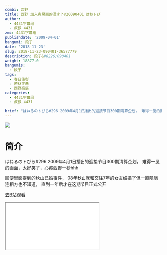 ```yaml
---
combi: 西野
title: 西野 加入奥黛丽的漫才？@20090401 はねトび
author:
  - 4431字幕组
  - 叔叔_4431
zmz: 4431字幕组
publishdate: '2009-04-01'
bangumi: 段子
date: '2018-11-23'
slug: 2018-11-23-090401-36577779
description: 段子&#8226;090401
weight: 18877.0
bangumis:
  - 段子
tags:
  - 春日俊彰
  - 若林正恭
  - 西野亮廣
categories:
  - 4431字幕组
  - 叔叔_4431

brief: "はねるのトびら#296 2009年4月1日播出的迎接节目300期清算企划， 难得一见的画面，太好笑了，心疼西野一秒hhh 顺便里面提到的秋山已婚事件， 08年秋山就和交往7年的女友结婚了但一直隐瞒连相方也不知道， 直到一年后才在这期节目正式公开"
---
```

![](https://i.imgur.com/PAcGwZG.jpg)
# 简介  
はねるのトびら#296
2009年4月1日播出的迎接节目300期清算企划，
难得一见的画面，太好笑了，心疼西野一秒hhh

顺便里面提到的秋山已婚事件，
08年秋山就和交往7年的女友结婚了但一直隐瞒连相方也不知道，
直到一年后才在这期节目正式公开  

[去B站观看](https://www.bilibili.com/video/av36577779/)
<div class ="resp-container"><iframe class="testiframe" src="//player.bilibili.com/player.html?aid=36577779"", scrolling="no", allowfullscreen="true" > </iframe></div> 
